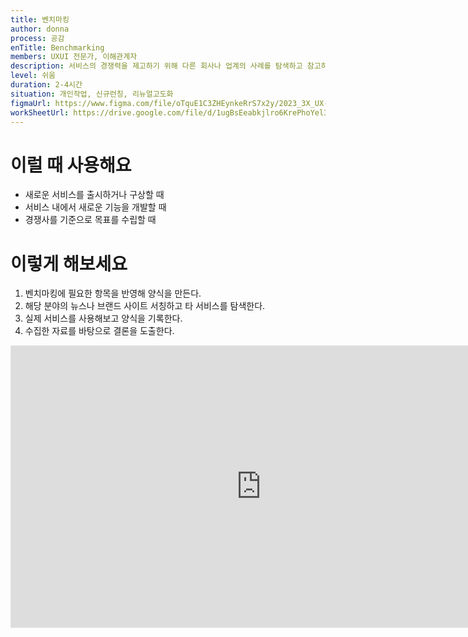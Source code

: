 ```yaml
---
title: 벤치마킹
author: donna
process: 공감
enTitle: Benchmarking
members: UXUI 전문가, 이해관계자
description: 서비스의 경쟁력을 제고하기 위해 다른 회사나 업계의 사례를 탐색하고 참고하는 기법으로 서비스의 방향성을 이끌어낼때 사용
level: 쉬움
duration: 2-4시간
situation: 개인작업, 신규런칭, 리뉴얼고도화
figmaUrl: https://www.figma.com/file/oTquE1C3ZHEynkeRrS7x2y/2023_3X_UX-Card_WorkSheet_Ver.3?type=design&node-id=104-4393&mode=design&t=uMLYbDeXRC8639ZD-4
workSheetUrl: https://drive.google.com/file/d/1ugBsEeabkjlro6KrePhoYel39kU3V0Ax/view?usp=sharing
---
```

<!-- 프로세스별 보기: 공감, 설계, 프로토타입, 테스트 -->
<!--duration은 분단위로 숫자만 적어주세요-->
<!--level: 쉬움, 중간, 어려움-->
<!--개인작업, 신규런칭, 리뉴얼고도화-->

# 이럴 때 사용해요

- 새로운 서비스를 출시하거나 구상할 때 
- 서비스 내에서 새로운 기능을 개발할 때
- 경쟁사를 기준으로 목표를 수립할 때

# 이렇게 해보세요

1. 벤치마킹에 필요한 항목을 반영해 양식을 만든다.
2. 해당 분야의 뉴스나 브랜드 사이트 서칭하고 타 서비스를 탐색한다.
3. 실제 서비스를 사용해보고 양식을 기록한다.
4. 수집한 자료를 바탕으로 결론을 도출한다.

<iframe style="border: 1px solid rgba(0, 0, 0, 0.1);" width="800" height="450" src="https://www.figma.com/embed?embed_host=share&url=https%3A%2F%2Fwww.figma.com%2Ffile%2FoTquE1C3ZHEynkeRrS7x2y%2F2023_3X_UX-Card_WorkSheet_Ver.3%3Ftype%3Ddesign%26node-id%3D104%253A4394%26mode%3Ddesign%26t%3DuMLYbDeXRC8639ZD-1" allowfullscreen></iframe>
